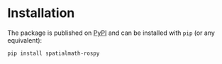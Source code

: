 # Installation

The package is published on [PyPI](https://pypi.org/project/spatialmath-rospy/)
and can be installed with `pip` (or any equivalent):

```bash
pip install spatialmath-rospy
```
